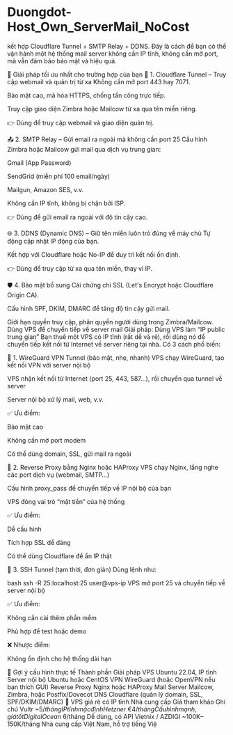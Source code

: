 # Duongdot-Host_Own_ServerMail_NoCost
kết hợp Cloudflare Tunnel + SMTP Relay + DDNS. Đây là cách để bạn có thể vận hành một hệ thống mail server không cần IP tĩnh, không cần mở port, mà vẫn đảm bảo bảo mật và hiệu quả.

🧠 Giải pháp tối ưu nhất cho trường hợp của bạn
🔐 1. Cloudflare Tunnel – Truy cập webmail và quản trị từ xa
Không cần mở port 443 hay 7071.

Bảo mật cao, mã hóa HTTPS, chống tấn công trực tiếp.

Truy cập giao diện Zimbra hoặc Mailcow từ xa qua tên miền riêng.

👉 Dùng để truy cập webmail và giao diện quản trị.

📤 2. SMTP Relay – Gửi email ra ngoài mà không cần port 25
Cấu hình Zimbra hoặc Mailcow gửi mail qua dịch vụ trung gian:

Gmail (App Password)

SendGrid (miễn phí 100 email/ngày)

Mailgun, Amazon SES, v.v.

Không cần IP tĩnh, không bị chặn bởi ISP.

👉 Dùng để gửi email ra ngoài với độ tin cậy cao.

🌐 3. DDNS (Dynamic DNS) – Giữ tên miền luôn trỏ đúng về máy chủ
Tự động cập nhật IP động của bạn.

Kết hợp với Cloudflare hoặc No-IP để duy trì kết nối ổn định.

👉 Dùng để truy cập từ xa qua tên miền, thay vì IP.

🛡️ 4. Bảo mật bổ sung
Cài chứng chỉ SSL (Let's Encrypt hoặc Cloudflare Origin CA).

Cấu hình SPF, DKIM, DMARC để tăng độ tin cậy gửi mail.

Giới hạn quyền truy cập, phân quyền người dùng trong Zimbra/Mailcow.
Dùng VPS để chuyển tiếp về server mail 
Giải pháp: Dùng VPS làm “IP public trung gian”
Bạn thuê một VPS có IP tĩnh (rất dễ và rẻ), rồi dùng nó để chuyển tiếp kết nối từ Internet về server riêng tại nhà. Có 3 cách phổ biến:

🔹 1. WireGuard VPN Tunnel (bảo mật, nhẹ, nhanh)
VPS chạy WireGuard, tạo kết nối VPN với server nội bộ

VPS nhận kết nối từ Internet (port 25, 443, 587…), rồi chuyển qua tunnel về server

Server nội bộ xử lý mail, web, v.v.

✅ Ưu điểm:

Bảo mật cao

Không cần mở port modem

Có thể dùng domain, SSL, gửi mail ra ngoài

🔹 2. Reverse Proxy bằng Nginx hoặc HAProxy
VPS chạy Nginx, lắng nghe các port dịch vụ (webmail, SMTP…)

Cấu hình proxy_pass để chuyển tiếp về IP nội bộ của bạn

VPS đóng vai trò “mặt tiền” của hệ thống

✅ Ưu điểm:

Dễ cấu hình

Tích hợp SSL dễ dàng

Có thể dùng Cloudflare để ẩn IP thật

🔹 3. SSH Tunnel (tạm thời, đơn giản)
Dùng lệnh như:

bash
ssh -R 25:localhost:25 user@vps-ip
VPS mở port 25 và chuyển tiếp về server nội bộ

✅ Ưu điểm:

Không cần cài thêm phần mềm

Phù hợp để test hoặc demo

❌ Nhược điểm:

Không ổn định cho hệ thống dài hạn

🧩 Gợi ý cấu hình thực tế
Thành phần	Giải pháp
VPS	Ubuntu 22.04, IP tĩnh
Server nội bộ	Ubuntu hoặc CentOS
VPN	WireGuard (hoặc OpenVPN nếu bạn thích GUI)
Reverse Proxy	Nginx hoặc HAProxy
Mail Server	Mailcow, Zimbra, hoặc Postfix/Dovecot
DNS	Cloudflare (quản lý domain, SSL, SPF/DKIM/DMARC)
🛒 VPS giá rẻ có IP tĩnh
Nhà cung cấp	Giá tham khảo	Ghi chú
Vultr	~$5/tháng	IP tĩnh mặc định
Hetzner	~€4/tháng	Cấu hình mạnh, giá tốt
DigitalOcean	~$6/tháng	Dễ dùng, có API
Vietnix / AZDIGI	~100K–150K/tháng	Nhà cung cấp Việt Nam, hỗ trợ tiếng Việ
